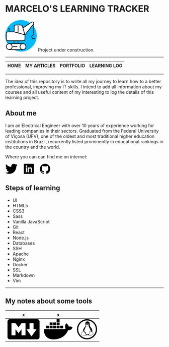 # MARCELO'S LEARNING TRACKER

![Under Construction](img/under_construction.png)  Project under construction.

***

<!-- Header -->

| HOME | MY ARTICLES | PORTFOLIO | LEARNING LOG |
|:---:|:---:|:---:|:---:|

***

The idea of this repository is to write all my journey to learn how to a better professional, improving my IT skills. I intend to add all information about my courses and all useful content of my interesting to log the details of this learning project.

## About me

I am an Electrical Engineer with over 10 years of experience working for leading companies in their sectors. Graduated from the Federal University of Viçosa (UFV), one of the oldest and most traditional higher education institutions in Brazil, recurrently listed prominently in educational rankings in the country and the world.

Where you can can find me on internet:

[![Twitter](img/twitter.png)](https://twitter.com/mmmarceleza) &nbsp; &nbsp; [![Linkedin](img/linkedin.png)](https://www.linkedin.com/in/marcelomarquesmelo/) &nbsp; &nbsp; [![Github](img/github.png)](https://github.com/mmmarceleza)

## Steps of learning

- UI
- HTML5
- CSS3
- Sass
- Vanilla JavaScript
- Git
- React
- Node.js
- Databases
- SSH
- Apache
- Nginx
- Docker
- SSL
- Markdown
- Vim

***

## My notes about some tools

|       x                       |    x                      |     |
|:-----------------------------:|:-------------------------:|:---:|
| [![Markdown](img/markdown.png)](https://github.com/mmmarceleza/My-Learning-Tracker/blob/master/Markdown/Markdown.md#markdown-content) | [![Docker](img/docker.png)](https://github.com/mmmarceleza/My-Learning-Tracker/blob/master/Docker/Docker.md#docker) | [![Linux](img/tux.png)](https://github.com/mmmarceleza/My-Learning-Tracker/blob/master/LPI_Essentials/LPI_Essentials.md) |